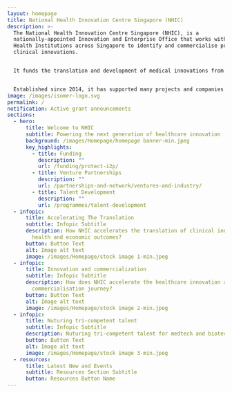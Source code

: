 ```yaml
---
layout: homepage
title: National Health Innovation Centre Singapore (NHIC)
description: >-
  The National Health Innovation Centre Singapore (NHIC), is a
  nationally-appointed Innovation and Enterprise Office that works with Public
  Health Institutions across Singapore to identify and commercialise promising
  clinical innovations.


  It funds the translation and development of medical innovations from Singapore’s clinical sector, and provide strategic guidance and connection to industry partners, accelerating the pathway to impact in healthcare. NHIC programmes catalyse the translation of clinical innovations towards commercially viable products that benefit patients and healthcare.


  Established since 2014, it has supported many projects and companies in the development and implementation of innovative medical technologies and services, improving the standard of healthcare in Singapore and beyond.
image: /images/isomer-logo.svg
permalink: /
notification: Active grant announcements
sections:
  - hero:
      title: Welcome to NHIC
      subtitle: Powering the next generation of healthcare innovation
      background: /images/Homepage/homepage banner-min.jpeg
      key_highlights:
        - title: Funding
          description: ""
          url: /funding/protect-i2p/
        - title: Venture Partnerships
          description: ""
          url: /partnerships-and-network/ventures-and-industry/
        - title: Talent Development
          description: ""
          url: /programmes/talent-development
  - infopic:
      title: Accelerating The Translation
      subtitle: Infopic Subtitle
      description: How NHIC accelerates the translation of clinical innovations into
        health and economic outcomes?
      button: Button Text
      alt: Image alt text
      image: /images/Homepage/stock image 1-min.jpeg
  - infopic:
      title: Innovation and commercialization
      subtitle: Infopic Subtitle
      description: How does NHIC accelerate the healthcare innovation and
        commercialisation journey?
      button: Button Text
      alt: Image alt text
      image: /images/Homepage/stock image 2-min.jpeg
  - infopic:
      title: Nuturing tri-competent talent
      subtitle: Infopic Subtitle
      description: Nuturing tri-competent talent for medtech and biotech enterprises
      button: Button Text
      alt: Image alt text
      image: /images/Homepage/stock image 3-min.jpeg
  - resources:
      title: Latest New and Events
      subtitle: Resources Section Subtitle
      button: Resources Button Name
---
```

